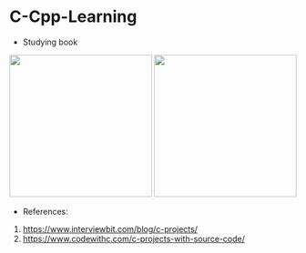 # C-Cpp-Learning
- Studying book
<img src="https://user-images.githubusercontent.com/51469882/233120390-cc510fb6-a0a9-4776-998c-c72953f15b63.png" width="250" >
<img src="https://user-images.githubusercontent.com/51469882/233120494-b6d3cc32-6a28-4786-88e7-a61cb274ac2a.png" width="250" >

- References: 
1. https://www.interviewbit.com/blog/c-projects/
2. https://www.codewithc.com/c-projects-with-source-code/
